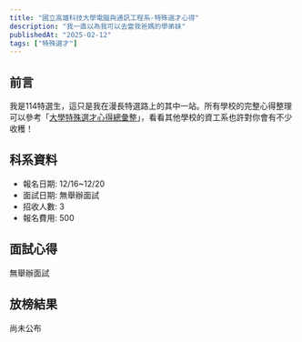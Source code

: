 ```yaml
---
title: "國立高雄科技大學電腦與通訊工程系-特殊選才心得"
description: "我一直以為我可以去當我爸媽的學弟妹"
publishedAt: "2025-02-12"
tags: ["特殊選才"]
---
```


## 前言

我是114特選生，這只是我在漫長特選路上的其中一站。所有學校的完整心得整理可以參考「[大學特殊選才心得總彙整](/blogs/special)」，看看其他學校的資工系也許對你會有不少收穫！

## 科系資料

- 報名日期: 12/16~12/20
- 面試日期: 無舉辦面試
- 招收人數: 3
- 報名費用: 500

## 面試心得

無舉辦面試

## 放榜結果

尚未公布

